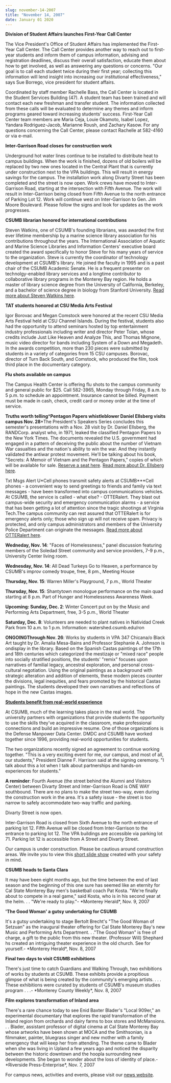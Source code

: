 ```yaml
---
slug: november-14-2007
title: "November 14, 2007"
date: January 01 2020
---
```


<p><strong>Division of Student Affairs launches First&#45;Year Call Center</strong>
</p><p>The Vice President's Office of Student Affairs has implemented the First&#45;Year Call Center. The Call Center provides another way to reach out to first&#45;year students and inform them of campus information, advising and registration deadlines, discuss their overall satisfaction, educate them about how to get involved, as well as answering any questions or concerns. "Our goal is to call each student twice during their first year; collecting this information will lend insight into increasing our institutional effectiveness," says Sue Borrego, vice president for student affairs.
</p><p>Coordinated by staff member Rachelle Bass, the Call Center is located in the Student Services Building &#40;47&#41;. A student team has been trained and will contact each new freshman and transfer student. The information collected from these calls will be evaluated to determine any themes and inform programs geared toward increasing students' success. First&#45;Year Call Center team members are Maria Ceja, Louie Okamoto, Isabel Lopez, Yandara Rodriguez&#45;Jacob, Marianne Roush, and Zachary Kasow. For any questions concerning the Call Center, please contact Rachelle at 582&#45;4160 or via e&#45;mail.
</p><p><strong>Inter&#45;Garrison Road closes for construction work</strong>
</p><p>Underground hot water lines continue to be installed to distribute heat to campus buildings. When the work is finished, dozens of old boilers will be replaced by two new ones located in the Central Plant that is currently under construction next to the VPA buildings. This will result in energy savings for the campus. The installation work along Divarty Street has been completed and the street is now open. Work crews have moved to Inter&#45;Garrison Road, starting at the intersection with Fifth Avenue. The work will result in Inter&#45;Garrison being closed from Fifth Avenue to the north entrance of Parking Lot 12. Work will continue west on Inter&#45;Garrison to Gen. Jim Moore Boulevard. Please follow the signs and look for updates as the work progresses.
</p><p><strong>CSUMB librarian honored for international contributions</strong>
</p><p>Steven Watkins, one of CSUMB's founding librarians, was awarded the first ever lifetime membership by a marine science library association for his contributions throughout the years. The International Association of Aquatic and Marine Science Libraries and Information Centers' executive board created the award specifically to honor Steve for his many years of service to the organization. Steve is currently the coordinator of technology development at CSUMB's library. He joined the faculty in 1995 and is a past chair of the CSUMB Academic Senate. He is a frequent presenter on technolgy&#45;enabled library services and a longtime contributor to collaborative library programs in the Monterey Bay region. He holds a master of library science degree from the University of California, Berkeley, and a bachelor of science degree in biology from Stanford University. <a href="http://news.csumb.edu/site/x20899.xml">Read more about Steven Watkins here</a>.
</p><p><strong>TAT students honored at CSU Media Arts Festival</strong>
</p><p>Igor Borovac and Megan Comstock were honored at the recent CSU Media Arts Festival held at CSU Channel Islands. During the festival, students also had the opportunity to attend seminars hosted by top entertainment industry professionals including writer and director Peter Tolan, whose credits include Just Like Heaven and Analyze This, and Thomas Mignone, music video director for bands including System of a Down and Megadeth. In the awards competition, more than 230 pieces were submitted by students in a variety of categories from 15 CSU campuses. Borovac, director of Turn Back South, and Comstock, who produced the film, took third place in the documentary category.
</p><p><strong>Flu shots available on campus</strong>
</p><p>The Campus Health Center is offering flu shots to the campus community and general public for $25. Call 582&#45;3965, Monday through Friday, 8 a.m. to 5 p.m. to schedule an appointment. Insurance cannot be billed. Payment must be made in cash, check, credit card or money order at the time of service.
</p><p><strong>Truths worth telling</strong>&#42;<strong>Pentagon Papers whistleblower Daniel Ellsberg visits campus Nov. 28</strong>&#42;The President's Speakers Series concludes this semester's presentations with a Nov. 28 visit by Dr. Daniel Ellsberg, the RANDCorp. analyst who, in 1971, leaked the classified Pentagon Papers to the New York Times. The documents revealed the U.S. government had engaged in a pattern of deceiving the public about the number of Vietnam War casualties and the nation's ability to win the war. And they instantly validated the antiwar protest movement. He'll be talking about his book, "Secrets: A Memoir of Vietnam and the Pentagon Papers," copies of which will be available for sale. <a href="http://csumb.edu/site/x19928.xml%20">Reserve a seat here</a>. <a href="http://news.csumb.edu/site/x20764.xml%20">Read more about Dr. Ellsberg here</a>.
</p><p>Txt Msgs Alert U&#42;Cell phones transmit safety alerts at CSUMB&#42;&#42;&#42;Cell phones &#45; a convenient way to send greetings to friends and family via text messages &#45; have been transformed into campus communications vehicles. At CSUMB, the service is called &#45; what else? &#45; OTTERalert. They blast out campus&#45;wide security and emergency communication alarms &#45; a service that has been getting a lot of attention since the tragic shootings at Virginia Tech.The campus community can rest assured that OTTERalert is for emergency alerts only; those who sign up will not receive spam. Privacy is protected, and only campus administrators and members of the University Police Department can originate the messages. <a href="http://news.csumb.edu/site/x20695.xml%20">Read more about OTTERalert here</a>.
</p><p><strong>Wedneday, Nov. 14</strong>: "Faces of Homelessness," panel discussion featuring members of the Soledad Street community and service providers, 7&#45;9 p.m., University Center living room.
</p><p><strong>Wednesday, Nov. 14</strong>: All Dead Turkeys Go to Heaven, a performance by CSUMB's improv comedy troupe, free, 8 pm., Meeting House
</p><p><strong>Thursday, Nov. 15</strong>: Warren Miller's Playground, 7 p.m., World Theater
</p><p><strong>Thursday, Nov. 15</strong>: Shantytown monologue performance on the main quad starting at 8 p.m. Part of Hunger and Homelessness Awareness Week.
</p><p><strong>Upcoming: Sunday, Dec. 2</strong>: Winter Concert put on by the Music and Performing Arts Department, free, 3&#45;5 p.m., World Theater
</p><p><strong>Saturday, Dec. 8</strong>: Volunteers are needed to plant natives in Natividad Creek Park from 10 a.m. to 1 p.m. Information: watershed.csumb.edu/ron
</p><p><strong>ONGOINGThrough Nov. 26</strong>: Works by students in VPA 347 Chicana/o Black Art taught by Dr. Amalia Mesa&#45;Bains and Professor Stephanie A. Johnson is ondisplay in the library. Based on the Spanish Castas paintings of the 17th and 18th centuries which categorized the mestizaje or "mixed race" people into socially stratified positions, the students' "remix" focuses upon narratives of familial legacy, ancestral exploration, and personal cross&#45;cultural negotiation. Using the original paintings as a background with strategic alteration and addition of elements, these modern pieces counter the divisions, legal inequities, and fears promoted by the historical Castas paintings. The students developed their own narratives and reflections of hope in the new Castas images.
</p><p><a href="http://news.csumb.edu/site/x20889.xml"><strong>Students benefit from real&#45;world experience</strong></a>
</p><p>At CSUMB, much of the learning takes place in the real world. The university partners with organizations that provide students the opportunity to use the skills they've acquired in the classroom, make professional connections and build an impressive resume. One of those organizations is the Defense Manpower Data Center. DMDC and CSUMB have worked together since 1996, providing real&#45;world opportunities for students.
</p><p>The two organizations recently signed an agreement to continue working together. "This is a very exciting event for me, our campus, and most of all, our students," President Dianne F. Harrison said at the signing ceremony. "I talk about this a lot when I talk about partnerships and hands&#45;on experiences for students."
</p><p><strong>A reminder</strong>: Fourth Avenue &#40;the street behind the Alumni and Visitors Center&#41; between Divarty Street and Inter&#45;Garrison Road is ONE WAY southbound. There are no plans to make the street two&#45;way, even during the construction work in the area. It's a safety issue &#45; the street is too narrow to safely accommodate two&#45;way traffic and parking.
</p><p>Divarty Street is now open.
</p><p>Inter&#45;Garrison Road is closed from Sixth Avenue to the north entrance of parking lot 12. Fifth Avenue will be closed from Inter&#45;Garrison to the entrance to parking lot 12. The VPA buildings are accessible via parking lot 71. Parking lot 12 is accessible from A Street and Divarty Street.
</p><p>Our campus is under construction. Please be cautious around construction areas. We invite you to view this <a href="http://cdo.csumb.edu/site/x4929.xml%20">short slide show</a> created with your safety in mind.
</p><p><strong>CSUMB heads to Santa Clara</strong>
</p><p>It may have been eight months ago, but the time between the end of last season and the beginning of this one sure has seemed like an eternity for Cal State Monterey Bay men's basketball coach Pat Kosta. "We're finally about to compete in a real game," said Kosta, who is in his second year at the helm. . . "We're ready to play."&#45; &#42;Monterey Herald&#42;, Nov. 9, 2007
</p><p><strong>'The Good Woman' a gutsy undertaking for CSUMB</strong>
</p><p>It's a gutsy undertaking to stage Bertolt Brecht's "The Good Woman of Setzuan" as the inaugural theater offering for Cal State Monterey Bay's new Music and Performing Arts Department. . ."The Good Woman" is free of charge, a gift to the public from this new theater. &#40;Professor Will&#41; Shephard hs created an intriguing theater experience in the old church. See for yourself.&#45; &#42;Monterey Herald&#42;, Nov. 8, 2007
</p><p><strong>Final two days to visit CSUMB exhibitions</strong>
</p><p>There's just time to catch Guardians and Walking Through, two exhibitions of works by students at CSUMB. These exhibits provide a propitious glimpse of what is being created by the community's emerging artists. . . . These exhibitions were curated by students of CSUMB's museum studies program . . .&#45; &#42;Monterey County Weekly&#42;, Nov. 8, 2007
</p><p><strong>Film explores transformation of Inland area</strong>
</p><p>There's a rare chance today to see Enid Baxter Blader's "Local 909er," an experimental documentary that explores the rapid transformation of the Inland region from orchards and dairy farms to box stores and McMansions. . . Blader, assistant professor of digital cinema at Cal State Monterey Bay whose artworks have been shown at MOCA and the Smithsonian, is a filmmaker, painter, bluegrass singer and new mother with a family emergency that will keep her from attending. The theme came to Blader when she was living in Upland a few years ago and noticed the disparity between the historic downtown and the hoopla surrounding new developments. She began to wonder about the loss of identity of place.&#45; &#42;Riverside Press&#45;Enterprise&#42;, Nov. 7, 2007
</p><p>For campus news, activities and events, please visit our <a href="http://www.csumb.edu/news%20">news website</a>.
</p>
